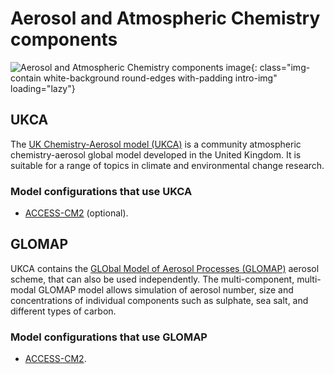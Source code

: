 #  Aerosol and Atmospheric Chemistry components 

![Aerosol and Atmospheric Chemistry components image](/assets/component-logos/component-maps/aerosol-chemistry-component-map.png){: class="img-contain white-background round-edges with-padding intro-img" loading="lazy"}

## UKCA

The [UK Chemistry-Aerosol model (UKCA)](https://www.ukca.ac.uk/wiki/index.php/UKCA) is a community atmospheric chemistry-aerosol global model developed in the United Kingdom. It is suitable for a range of topics in climate and environmental change research.

### Model configurations that use UKCA
- [ACCESS-CM2](/models/configurations/access-cm#access-cm2) (optional).

## GLOMAP

UKCA contains the [GLObal Model of Aerosol Processes (GLOMAP)](https://www.ukca.ac.uk/wiki/index.php/Aerosol_Subproject) aerosol scheme, that can also be used independently. The multi-component, multi-modal GLOMAP model allows simulation of aerosol number, size and concentrations of individual components such as sulphate, sea salt, and different types of carbon.

### Model configurations that use GLOMAP
- [ACCESS-CM2](/models/configurations/access-cm#access-cm2).
